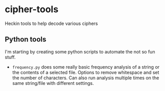 # cipher-tools
 Heckin tools to help decode various ciphers

## Python tools
I'm starting by creating some python scripts to automate the not so fun stuff.

* `frequency.py` does some really basic frequency analysis of a string or the contents of a selected file. Options to remove whitespace and set the number of characters. Can also run analysis multiple times on the same string/file with different settings.
